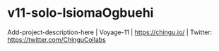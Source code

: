 # v11-solo-IsiomaOgbuehi
Add-project-description-here | Voyage-11 | https://chingu.io/ | Twitter: https://twitter.com/ChinguCollabs
